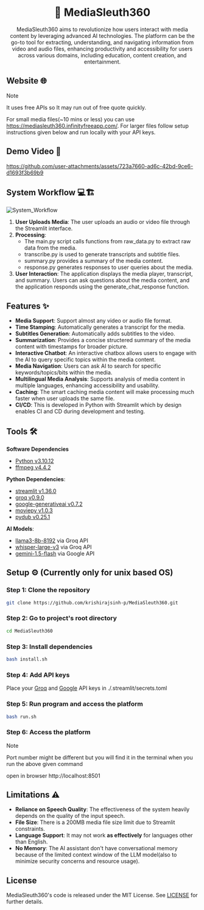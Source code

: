 <div align="center">
    <h1>
        🔎 MediaSleuth360
    </h1>
    MediaSleuth360 aims to revolutionize how users interact with media content by leveraging advanced AI technologies. The platform can be the go-to tool for extracting, understanding, and navigating information from video and audio files, enhancing productivity and accessibility for users across various domains, including education, content creation, and entertainment.
</div>

## Website 🌐

> [!NOTE]
> It uses free APIs so It may run out of free quote quickly.

For small media files(~10 mins or less) you can use https://mediasleuth360.infinityfreeapp.com/. For larger files follow setup instructions given below and run locally with your API keys.

## Demo Video 🎥
https://github.com/user-attachments/assets/723a7660-ad6c-42bd-9ce6-d1693f3b69b9

## System Workflow 💻🏗️

![System_Workflow](https://github.com/user-attachments/assets/e4bdde2b-45b8-4049-ab44-97ae000b5ec1)

1.	**User Uploads Media**: The user uploads an audio or video file through the Streamlit interface.
2.	**Processing**:
    - The main.py script calls functions from raw_data.py to extract raw data from the media.
    - transcribe.py is used to generate transcripts and subtitle files.
    - summary.py provides a summary of the media content.
    - response.py generates responses to user queries about the media.
3.	**User Interaction**: The application displays the media player, transcript, and summary. Users can ask questions about the media content, and the application responds using the generate_chat_response function.

## Features ✨

- **Media Support**: Support almost any video or audio file format.
- **Time Stamping**: Automatically generates a transcript for the media.
- **Subtitles Generation**: Automatically adds subtitles to the video.
- **Summarization**: Provides a concise structered summary of the media content with timestamps for broader picture.
- **Interactive Chatbot**: An interactive chatbox allows users to engage with the AI to query specific topics within the media content.
- **Media Navigation**: Users can ask AI to search for specific keywords/topics/bits within the media.
- **Multilingual Media Analysis**: Supports analysis of media content in multiple languages, enhancing accessibility and usability.
- **Caching**: The smart caching media content will make processing much faster when user uploads the same file.
- **CI/CD**: This is developed in Python with Streamlit which by design enables CI and CD during development and testing.

## Tools 🛠

**Software Dependencies**
- [Python v3.10.12](https://www.python.org/)
- [ffmpeg v4.4.2](https://www.ffmpeg.org/)

**Python Dependencies**:
- [streamlit v1.36.0](https://streamlit.io/)
- [groq v0.9.0](https://groq.com/)
- [google-generativeai v0.7.2](https://pypi.org/project/google-ai-generativelanguage/)
- [moviepy v1.0.3](https://pypi.org/project/moviepy/)
- [pydub v0.25.1](https://pydub.com/)

**AI Models**:
- [llama3-8b-8192](https://huggingface.co/meta-llama/Meta-Llama-3-8B) via Groq API
- [whisper-large-v3](https://huggingface.co/openai/whisper-large-v3) via Groq API
- [gemini-1.5-flash](https://deepmind.google/technologies/gemini/flash/) via Google API

## Setup ⚙️ (Currently only for unix based OS)

### Step 1: Clone the repository

```bash
git clone https://github.com/krishirajsinh-p/MediaSleuth360.git
```

### Step 2: Go to project's root directory

```bash
cd MediaSleuth360
```

### Step 3: Install dependencies

```bash
bash install.sh
```

### Step 4: Add API keys

Place your [Groq](https://groq.com/) and [Google](https://aistudio.google.com/app/apikey) API keys in ./.streamlit/secrets.toml

### Step 5: Run program and access the platform

```bash
bash run.sh
```

### Step 6: Access the platform

> [!NOTE]
> Port number might be different but you will find it in the terminal when you run the above given command

open in browser http://localhost:8501

## Limitations ⚠️

- **Reliance on Speech Quality**: The effectiveness of the system heavily depends on the quality of the input speech.
- **File Size**: There is a 200MB media file size limit due to Streamlit constraints.
- **Language Support**: It may not work **as effectively** for languages other than English.
- **No Memory**: The AI assistant don't have conversational memory because of the limited context window of the LLM model(also to minimize security concerns and resource usage).

## License

MediaSleuth360's code is released under the MIT License. See [LICENSE](https://github.com/krishirajsinh-p/MediaSleuth360/blob/master/LICENSE) for further details.
